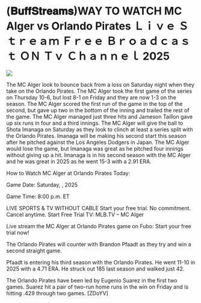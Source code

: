 # (𝐁𝐮𝐟𝐟𝐒𝐭𝐫𝐞𝐚𝐦𝐬)WAY TO WATCH MC Alger vs Orlando Pirates Ｌｉｖｅ Ｓｔｒｅａｍ Ｆｒｅｅ Ｂｒｏａｄｃａｓｔ ＯＮ Ｔｖ Ｃｈａｎｎｅｌ  2025  
  
  
[![](https://i.imgur.com/qSNzIqt.png)](https://movie.rssnews.media/dllQhXDo.php)  
  
The MC Alger look to bounce back from a loss on Saturday night when they take on the Orlando Pirates. The MC Alger took the first game of the series on Thursday 10-6, but lost 8-1 on Friday and they are now 1-3 on the season. The MC Alger scored the first run of the game in the top of the second, but gave up two in the bottom of the inning and trailed the rest of the game. The MC Alger managed just three hits and Jameson Taillon gave up six runs in four and a third innings. The MC Alger will give the ball to Shota Imanaga on Saturday as they look to clinch at least a series split with the Orlando Pirates. Imanaga will be making his second start this season after he pitched against the Los Angeles Dodgers in Japan. The MC Alger would lose the game, but Imanaga was great as he pitched four innings without giving up a hit. Imanaga is in his second season with the MC Alger and he was great in 2025 as he went 15-3 with a 2.91 ERA.

How to Watch MC Alger at Orlando Pirates Today:

Game Date: Saturday, , 2025

Game Time: 8:00 p.m. ET

LIVE SPORTS & TV WITHOUT CABLE
Start your free trial. No commitment. Cancel anytime.
Start Free Trial
TV: MLB.TV – MC Alger

Live stream the MC Alger at Orlando Pirates game on Fubo: Start your free trial now!

The Orlando Pirates will counter with Brandon Pfaadt as they try and win a second straight game.

Pfaadt is entering his third season with the Orlando Pirates. He went 11-10 in 2025 with a 4.71 ERA. He struck out 185 last season and walked just 42.

The Orlando Pirates have been led by Eugenio Suarez in the first two games. Suarez hit a pair of two-run home runs in the win on Friday and is hitting .429 through two games. [ZDoYV]